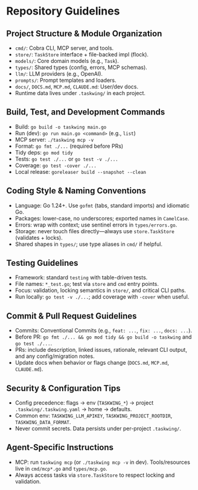 # Repository Guidelines

## Project Structure & Module Organization

- `cmd/`: Cobra CLI, MCP server, and tools.
- `store/`: `TaskStore` interface + file-backed impl (flock).
- `models/`: Core domain models (e.g., `Task`).
- `types/`: Shared types (config, errors, MCP schemas).
- `llm/`: LLM providers (e.g., OpenAI).
- `prompts/`: Prompt templates and loaders.
- `docs/`, `DOCS.md`, `MCP.md`, `CLAUDE.md`: User/dev docs.
- Runtime data lives under `.taskwing/` in each project.

## Build, Test, and Development Commands

- Build: `go build -o taskwing main.go`
- Run (dev): `go run main.go <command>` (e.g., `list`)
- MCP server: `./taskwing mcp -v`
- Format: `go fmt ./...` (required before PRs)
- Tidy deps: `go mod tidy`
- Tests: `go test ./...` or `go test -v ./...`
- Coverage: `go test -cover ./...`
- Local release: `goreleaser build --snapshot --clean`

## Coding Style & Naming Conventions

- Language: Go 1.24+. Use `gofmt` (tabs, standard imports) and idiomatic Go.
- Packages: lower-case, no underscores; exported names in `CamelCase`.
- Errors: wrap with context; use sentinel errors in `types/errors.go`.
- Storage: never touch files directly—always use `store.TaskStore` (validates + locks).
- Shared shapes in `types/`; use type aliases in `cmd/` if helpful.

## Testing Guidelines

- Framework: standard `testing` with table-driven tests.
- File names: `*_test.go`; test via `store` and `cmd` entry points.
- Focus: validation, locking semantics in `store/`, and critical CLI paths.
- Run locally: `go test -v ./...`; add coverage with `-cover` when useful.

## Commit & Pull Request Guidelines

- Commits: Conventional Commits (e.g., `feat: ...`, `fix: ...`, `docs: ...`).
- Before PR: `go fmt ./... && go mod tidy && go build -o taskwing` and `go test ./...`.
- PRs: include description, linked issues, rationale, relevant CLI output, and any config/migration notes.
- Update docs when behavior or flags change (`DOCS.md`, `MCP.md`, `CLAUDE.md`).

## Security & Configuration Tips

- Config precedence: flags → env (`TASKWING_*`) → project `.taskwing/.taskwing.yaml` → home → defaults.
- Common env: `TASKWING_LLM_APIKEY`, `TASKWING_PROJECT_ROOTDIR`, `TASKWING_DATA_FORMAT`.
- Never commit secrets. Data persists under per-project `.taskwing/`.

## Agent-Specific Instructions

- MCP: run `taskwing mcp` (or `./taskwing mcp -v` in dev). Tools/resources live in `cmd/mcp*.go` and `types/mcp.go`.
- Always access tasks via `store.TaskStore` to respect locking and validation.
